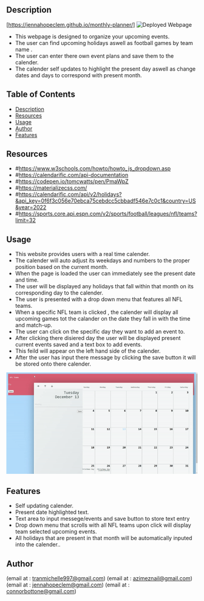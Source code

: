## Description
 [https://jennahopeclem.github.io/monthly-planner/]
 ![Deployed Webpage](/Capturewe.PNG)
 
- This webpage is designed to organize your upcoming events.
- The user can find upcoming holidays aswell as football games by team name .
- The user can enter there own event plans and save them to the calender.
- The calender self updates to highlight the present day aswell as change dates and days to correspond with present month.

## Table of Contents
 
- [Description](#description)
- [Resources](#resources)
- [Usage](#usage)
- [Author](#author)
- [Features](#features)
 
 ## Resources
- #https://www.w3schools.com/howto/howto_js_dropdown.asp
- #https://calendarific.com/api-documentation
- #https://codepen.io/tomcwatts/pen/PmaWpZ
- #https://materializecss.com/
- #https://calendarific.com/api/v2/holidays?&api_key=0f6f3c056e70ebca75cebdcc5cbbadf546e7c0c1&country=US&year=2022
- #https://sports.core.api.espn.com/v2/sports/football/leagues/nfl/teams?limit=32
 
## Usage
- This website provides users with a real time calender.
- The calender will auto adjust its weekdays and numbers to the proper position based on the current month.
- When the page is loaded the user can immediately see the present date and time.
- The user will be displayed any holidays that fall within that month on its corresponding day to the calender.
- The user is presented with a drop down menu that features all NFL teams.
- When a specific NFL team is clicked , the calender will display all upcoming games tot the calander on the date they fall in with  the time and match-up.
- The user can click on the specific day they want to add an event to.
- After clicking there disiered day the user will be displayed  present current events saved and a text box to add events.
- This feild will appear on the left hand side of the calender.
- After the user has input there message by clicking the save button it will be stored onto there calender.

 ![gif of calendar](./assets/images/monthly-planner-gif.gif)
 
## Features
 - Self updating calender.
 - Present date highlighted text.
 - Text area to input messege/events and save button to store text entry
 - Drop down menu  that scrolls with all NFL teams upon click will display team selected upcoming events.
 - All holidays that are present in that month will be automatically inputed into the calender..
 
## Author
(email at : tranmichelle997@gmail.com)
(email at : azimeznail@gmail.com)
(email at : jennahopeclem@gmail.com)
(email at : connorbottone@gmail.com)
